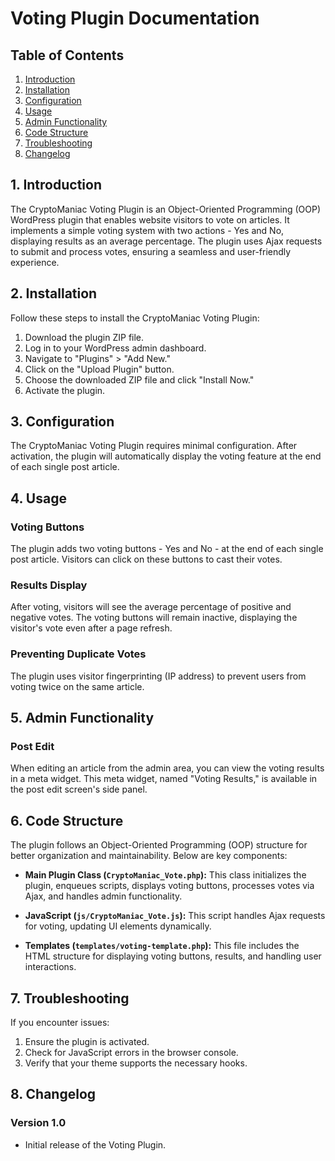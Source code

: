 # Voting Plugin Documentation

## Table of Contents

1. [Introduction](#introduction)
2. [Installation](#installation)
3. [Configuration](#configuration)
4. [Usage](#usage)
5. [Admin Functionality](#admin-functionality)
6. [Code Structure](#code-structure)
7. [Troubleshooting](#troubleshooting)
8. [Changelog](#changelog)

## 1. Introduction <a name="introduction"></a>

The CryptoManiac Voting Plugin is an Object-Oriented Programming (OOP) WordPress plugin that enables website visitors to vote on articles. It implements a simple voting system with two actions - Yes and No, displaying results as an average percentage. The plugin uses Ajax requests to submit and process votes, ensuring a seamless and user-friendly experience.

## 2. Installation <a name="installation"></a>

Follow these steps to install the CryptoManiac Voting Plugin:

1. Download the plugin ZIP file.
2. Log in to your WordPress admin dashboard.
3. Navigate to "Plugins" > "Add New."
4. Click on the "Upload Plugin" button.
5. Choose the downloaded ZIP file and click "Install Now."
6. Activate the plugin.

## 3. Configuration <a name="configuration"></a>

The CryptoManiac Voting Plugin requires minimal configuration. After activation, the plugin will automatically display the voting feature at the end of each single post article.

## 4. Usage <a name="usage"></a>

### Voting Buttons

The plugin adds two voting buttons - Yes and No - at the end of each single post article. Visitors can click on these buttons to cast their votes.

### Results Display

After voting, visitors will see the average percentage of positive and negative votes. The voting buttons will remain inactive, displaying the visitor's vote even after a page refresh.

### Preventing Duplicate Votes

The plugin uses visitor fingerprinting (IP address) to prevent users from voting twice on the same article.

## 5. Admin Functionality <a name="admin-functionality"></a>

### Post Edit

When editing an article from the admin area, you can view the voting results in a meta widget. This meta widget, named "Voting Results," is available in the post edit screen's side panel.

## 6. Code Structure <a name="code-structure"></a>

The plugin follows an Object-Oriented Programming (OOP) structure for better organization and maintainability. Below are key components:

- **Main Plugin Class (`CryptoManiac_Vote.php`):** This class initializes the plugin, enqueues scripts, displays voting buttons, processes votes via Ajax, and handles admin functionality.

- **JavaScript (`js/CryptoManiac_Vote.js`):** This script handles Ajax requests for voting, updating UI elements dynamically.

- **Templates (`templates/voting-template.php`):** This file includes the HTML structure for displaying voting buttons, results, and handling user interactions.

## 7. Troubleshooting <a name="troubleshooting"></a>

If you encounter issues:

1. Ensure the plugin is activated.
2. Check for JavaScript errors in the browser console.
3. Verify that your theme supports the necessary hooks.

## 8. Changelog <a name="changelog"></a>

### Version 1.0

- Initial release of the Voting Plugin.

